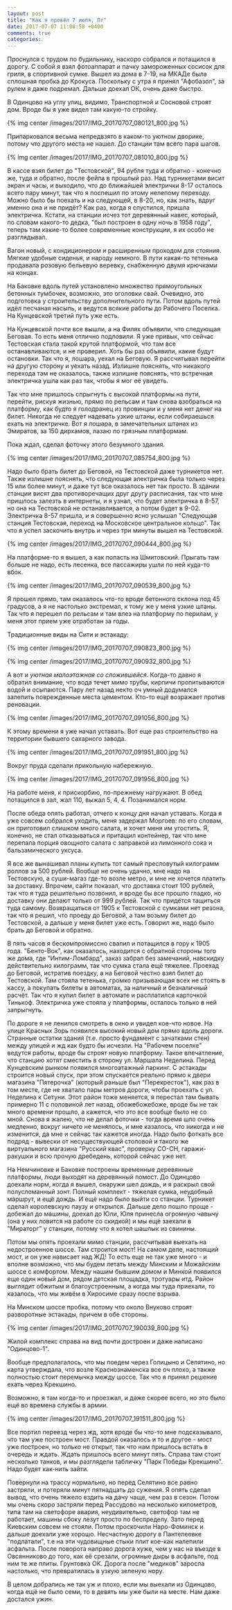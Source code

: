 ```yaml
---
layout: post
title: "Как я провёл 7 июля, Пт"
date: 2017-07-07 11:08:58 +0400
comments: true
categories: 
---
```

Проснулся с трудом по будильнику, наскоро собрался и потащился в дорогу. С собой я взял фотоаппарат и пачку замороженных сосисок для гриля, в спортивной сумке. Вышел из дома в 7-19, на МКАДе была сплошная пробка до Крокуса. Поскольку с утра я принял "Афобазол", за рулем я даже подремал. Дальше доехал ОК, очень даже быстро.

В Одинцово на углу улиц, видимо, Транспортной и Сосновой строят дом. Вроде бы я уже видел там какую-то стройку.

{% img center /images/2017/IMG_20170707_080121_800.jpg %}

Припарковался весьма непредвзято в каком-то уютном дворике, потому что другого места не нашел. До станции там всего пара шагов.

{% img center /images/2017/IMG_20170707_081010_800.jpg %}

В кассе взял билет до "Тестовской", 94 рубля туда и обратно - конечно же, туда и обратно, после фейла в прошлый раз. Над турникетами висит экран и часы, и выходило, что до ближайшей электрички 8-17 осталось всего пару минут, так что я поспешил по этому нелепому переходу. Можно было бы поехать и на следующей, в 8-20, но, как знать, вдруг именно она и не придёт? Как раз, когда я спустился, пришла электричка. Кстати, на станции исчез тот деревянный навес, который, по словам какого-то дедка, "был построен в одну ночь в 1958 году", теперь там какие-то более современные конструкции, я их особо не разглядывал. 

Вагон новый, с кондиционером и расширенным проходом для стояния. Мягкие удобные сиденья, и народу немного. В пути какая-то тетенька продавала розовую бельевую веревку, снабженную двумя крючками на концах.

На Баковке вдоль путей установлено множество прямоугольных бетонных тумбочек, возможно, это оголовки свай. Очевидно, это подготовка у строительству дополнительного пути. Потом вдоль путей идёл песчаная насыпь, и ведутся всякие работы до Рабочего Поселка. На Кунцевской третий путь уже есть.

На Кунцевской почти все вышли, а на Филях объявили, что следующая Беговая. То есть меня отлично подловили. Я уже привык, что сейчас Тестовская стала такой крутой платформой, что там все останавливаются, и не проверил. Хоть бы раз объявили, какие будут остановки. Так что я, лошара, уехал на Беговую. Я рассчитывал перейти на другую сторону и уехать назад. Излишне пояснять, что никакого перехода там не оказалось, также излишне пояснять, что встречная электричка ушла как раз так, чтобы я мог её увидеть.

Так что мне пришлось спрыгнуть с высокой платформы на пути, перейти, рискуя жизнью, прямо по рельсам и там снова взобраться на платформу, как будто я голодранец из провинции и у меня нет денег на билет. Никогда не следует надевать узкие штаны, если собираешься ехать на электричке. Вот я лошара, в замечательных штанах из Эмиратов, за 150 дирхамов, лазаю по грязным платформам.

Пока ждал, сделал фоточку этого безумного здания.

{% img center /images/2017/IMG_20170707_085754_800.jpg %}

Надо было брать билет до Беговой, на Тестовской даже турникетов нет. Также излишне пояснять, что следующая электричка была только через 15 или более минут, и даже тут все оказалось нет так просто. В здании станции висят два противоречащих друг другу расписания, так что мне пришлось залезть в интернеты, и я узнал, что будет электричка в 8-57, но она на Тестовской не останавливается, а потом будет в 9-02. Электричка 8-57 пришла, и я совершенно ясно услышал "Следующая станция Тестовская, переход на Московское центральное кольцо". Так что я успел заскочить внутрь и через три минуты вышел на Тестовской. 

{% img center /images/2017/IMG_20170707_090444_800.jpg %}

На платформе-то я вышел, а как попасть на Шмитовский. Прыгать там больше не надо, есть лесенка, все пассажиры ушли по ней куда-то вбок. 

{% img center /images/2017/IMG_20170707_090539_800.jpg %}

Я прошел прямо, там оказалось что-то вроде бетонного склона под 45 градусов, а я не настолько экстремал, к тому же у меня узкие штаны. Так что я перешел по рельсам и там влез на платформу по перилам, у меня этот прием уже отработан за годы.

Традиционные виды на Сити и эстакаду:

{% img center /images/2017/IMG_20170707_090823_800.jpg %}

{% img center /images/2017/IMG_20170707_090932_800.jpg %}

А вот и *уютная малоэтажная со сложившейся*. Когда-то давно я обратил внимание, что вода течет мимо трубы, кирпичи пропитываются водой и осыпаются. Пару лет назад некто оч умный додумался залепить поврежденные места цементом. Кто-то ещё возражает против реновации.

{% img center /images/2017/IMG_20170707_091056_800.jpg %}

К этому времени я уже начал уставать. Вот еще раз строительство на территории бывшего сахарного завода.

{% img center /images/2017/IMG_20170707_091951_800.jpg %}

Вокруг пруда сделали прикольную набережную.

{% img center /images/2017/IMG_20170707_091956_800.jpg %}

На работе меня, к прискорбию, по-прежнему нагружают. В обед потащился в зал, жал 110, выжал 5, 4, 4. Позанимался норм.

После обеда опять работал, отчего к концу дня начал уставать. Когда я уже совсем собрался уходить, меня задержал Моргоев: по его словам, он приготовил слишком много салата, и хочет меня им угостить. Я, конечно, не стал отказываться и притащил контейнер, так что мне перепала порция овощного салата с заправкой из лимонного сока и бальзамического уксуса.

Я все же вынашивал планы купить тот самый пресловутый килограмм роллов за 500 рублей. Вообще не очень удачно, мне надо на Тестовскую, а суши-магаз где-то возле метро, и мне не хочется платить за доставку. Впрочем, сайти показал, что доставка стоит 100 рублей, так что я туда решительно позвонил, и вроде бы все прошло гладко, но доставку они делают только от 999 рублей. Так что придётся тащиться туда самому. Возвращаться от 1905 к Тестовской с сумками нет резона, так что я решил, что проеду до Беговой, а там возьму билет до Тестовской, а дальше у меня билет уже есть. Говорил же, надо было брать до Беговой и обратно. 

В пять часов я бескомпромиссно свалил и потащился в гору к 1905 года. "Бенто-Вок", как оказалось, находится с обратной стороны того же дома, где "Интим-Ломбард", заказ забрал без замечаний, навскидку действительно килограмм, так что сумка стала ещё тяжелее. Проехад до Беговой, истратив поездку, а на Беговой честно взял билет до Тестовской. Там стояла тетенька, громко призывающая всех не стоять в кассу, а покупать билеты в автоматах, за наличный и безналичный расчёт. Так что я купил билет в автомате и расплатился карточкой Тинькоф. Электричка уже стояла у платформы, осталось только в ней запрыгнуть.

По дороге я не ленился смотреть в окно и увидел кое-что новое. На улице Красных Зорь появился высокий новый дом прямо вдоль дороги. Странные остатки здания (т.е. просто фундамент с зачатками стен) между улицей и жд как будто бы исчезли. На "Рабочем поселке" ведутся работы, вроде бы строят новую платформу. Такое впечатление, что станцию хотят сместить в сторону ул. Маршала Неделина. Перед Кунцевским рынком появился многоэтажный паркинг. С эстакады строится новый спуск, при этом спускается реально прямо к двери магазина "Пятерочка" (который раньше был "Перекресток"), как раз в том месте, где не хватало пары метров дороги, чтобы проехать с ул. Неделина к Сетуни. Этот район тоже меняется, я перестал там бывать примерно 11 с половиной лет назад, обожебожебоже, вроде бы не так много времени прошло, а кажется, что это все вообще было не со мной. Снова я жалею, что не делал фоточки - тогда время шло очень медленно, вокруг ничего не менялось, и мне казалось, что никогда и не изменится, да мне и сейчас так кажется иногда. Надо было фоткать все подряд - вывески от несуществующей столовой и такого же виртуального магазина "Русский квас", проверку СО-СН, гаражи-ракушки и всю прочую дребедень, которой сейчас уже нет. 

На Немчиновке и Баковке построены временные деревянные платформы, люди выходят на деревянный помост. До Одинцово доехали норм, когда я вышел, снаружи шел дождь, и я раскрыл свой полусломанный зонт. Полный комплект - тяжелая сумка, неудобный маршрут, и ещё дождь. И ещё надо было выйти со станции. Турникет сделал королевскую паузу и открылся. Дальше дело пошло проще - добежал до машины, доехал до Юли, Юля принесла огромную чавычу (она у них ловится на работе со скидкой) и мы ещё заехали в "Мираторг" у станции, потому что я хотел шашлык из свинины.

Потом мы опять проехали мимо станции, рассчитывая выехать на недостроенное шоссе. Там строится мост! На самом деле, настоящий мост, и он уже нависает над ЖД! То есть еще не так уже много - и вполне возможно, что мы будем летать между Минским и Можайским шоссе с комфортом. Между нашим бывшим домом и Минкой появился еще один новый дом, рядом детская площадка, тротуары итд. Район выглядит обжитым и благоустроенным, а когда мы туда приехали, то казалось, что мы живём в Хиросиме сразу после взрыва.

На Минском шоссе пробка, потому что около Внуково строят разворотные эстакады, причем в обе стороны.

{% img center /images/2017/IMG_20170707_190039_800.jpg %}

Жилой комплекс справа на вид почти достроен и даже написано "Одинцово-1".

Вообще предполагалось, что мы поедем через Голицыно и Селятино, но карта утверждала, что возле Краснознаменска все оч плохо, а также полностью стоит перемычка между шоссе. Так что я принял решение ехать через Крекшино.

Возможно, я там когда-то и проезжал, и даже скорее всего, но это было ещё во времена службы в армии.

{% img center /images/2017/IMG_20170707_191511_800.jpg %}

Все портил переезд через жд, хотя вроде бы что-то мне подсказывало, что там уже построен мост. Правдой оказалось и то и другое - мост уже построен, но только не открыт, так что нам пришлось встать в очередь и ждать. Ждать пришлось всего минут пять. Справа там стоит несколько танков, и мы разглядели табличку "Парк Победы Крекшино". Надо будет как-нить зайти.

Повернули на трассу нормально, но перед Селятино все равно застряли, и потеряли минут пятнадцать до сужения. Я опять сделал вывод, что очень тяжело ездить на дачу чаще, чем раз в сезон. Потом мы очень скоро застряли перед Рассудово на несколько километров, типа там на светофоре авария, неудивительно, светофор там не работает, машины сбоку лезут просто по беспределу. Зато перед Киевским совсем не стояли. Потом проскочили Наро-Фоминск и дальше доехали уже хорошо. Несчастную дорогу в Пантелеевке "подлатали", т.е на эти чудовищные стыки плит кое-как налепили асфальта. После поворота направо дорога хуже, чем у нас на въезде в Овсянниково до того, как её срезали, огромные дыры в асфальте, под ним те же плиты. Грунтовка ОК. Дорога после "медиков" заросла настолько, что превратилась в узкую зеленую нору.

В целом добрались не так уж и плохо, если мы выехали из Одинцово, когда ещё не было семи, то в девять мы уже были на месте. Нам даже достался ужин.